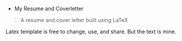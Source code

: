 * My Resume and Coverletter
> A resume and cover letter built using LaTeX

Latex template is free to change, use, and share. But the text is mine.

